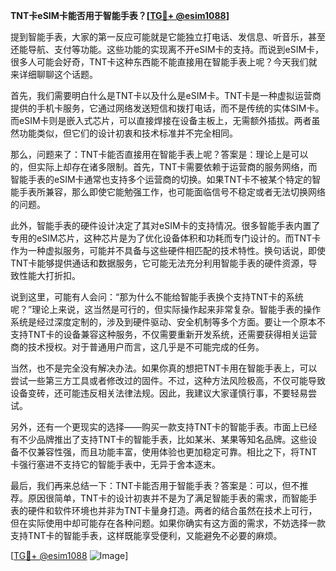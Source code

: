 **TNT卡eSIM卡能否用于智能手表？[[TG💪+ @esim1088](https://t.me/s/esim1088)]**

提到智能手表，大家的第一反应可能就是它能独立打电话、发信息、听音乐，甚至还能导航、支付等功能。这些功能的实现离不开eSIM卡的支持。而说到eSIM卡，很多人可能会好奇，TNT卡这种东西能不能直接用在智能手表上呢？今天我们就来详细聊聊这个话题。

首先，我们需要明白什么是TNT卡以及什么是eSIM卡。TNT卡是一种虚拟运营商提供的手机卡服务，它通过网络发送短信和拨打电话，而不是传统的实体SIM卡。而eSIM卡则是嵌入式芯片，可以直接焊接在设备主板上，无需额外插拔。两者虽然功能类似，但它们的设计初衷和技术标准并不完全相同。

那么，问题来了：TNT卡能否直接用在智能手表上呢？答案是：理论上是可以的，但实际上却存在诸多限制。首先，TNT卡需要依赖于运营商的服务网络，而智能手表的eSIM卡通常也支持多个运营商的切换。如果TNT卡不被某个特定的智能手表所兼容，那么即使它能勉强工作，也可能面临信号不稳定或者无法切换网络的问题。

此外，智能手表的硬件设计决定了其对eSIM卡的支持情况。很多智能手表内置了专用的eSIM芯片，这种芯片是为了优化设备体积和功耗而专门设计的。而TNT卡作为一种虚拟服务，可能并不具备与这些硬件相匹配的技术特性。换句话说，即使TNT卡能够提供通话和数据服务，它可能无法充分利用智能手表的硬件资源，导致性能大打折扣。

说到这里，可能有人会问：“那为什么不能给智能手表换个支持TNT卡的系统呢？”理论上来说，这当然是可行的，但实际操作起来非常复杂。智能手表的操作系统是经过深度定制的，涉及到硬件驱动、安全机制等多个方面。要让一个原本不支持TNT卡的设备兼容这种服务，不仅需要重新开发系统，还需要获得相关运营商的技术授权。对于普通用户而言，这几乎是不可能完成的任务。

当然，也不是完全没有解决办法。如果你真的想把TNT卡用在智能手表上，可以尝试一些第三方工具或者修改过的固件。不过，这种方法风险极高，不仅可能导致设备变砖，还可能违反相关法律法规。因此，我建议大家谨慎行事，不要轻易尝试。

另外，还有一个更现实的选择——购买一款支持TNT卡的智能手表。市面上已经有不少品牌推出了支持TNT卡的智能手表，比如某米、某果等知名品牌。这些设备不仅兼容性强，而且功能丰富，使用体验也更加稳定可靠。相比之下，将TNT卡强行塞进不支持它的智能手表中，无异于舍本逐末。

最后，我们再来总结一下：TNT卡能否用于智能手表？答案是：可以，但不推荐。原因很简单，TNT卡的设计初衷并不是为了满足智能手表的需求，而智能手表的硬件和软件环境也并非为TNT卡量身打造。两者的结合虽然在技术上可行，但在实际使用中却可能存在各种问题。如果你确实有这方面的需求，不妨选择一款支持TNT卡的智能手表，这样既能享受便利，又能避免不必要的麻烦。

[[TG💪+ @esim1088](https://t.me/s/esim1088) ![Image](https://i.postimg.cc/4NQfJmqS/Snipaste-2025-05-13-00-14-12.png)]